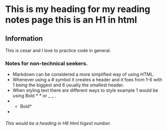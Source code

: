# This is my heading for my reading notes page this is an H1 in html

## Information

This is cesar and I love to practice code in general.

### Notes for non-technical seekers.

* Markdown can be considered a more simplified way of using HTML.
* Whenever using a # symbol it creates a header and it foes from 1-6 with 1 being the biggest and 6 usually the smallest header.
* When styling text there are different ways to style example 1 would be using Bold * * or _ _ .
* * Bold*
* 


###### This would be a heading in H6 html higest number.

